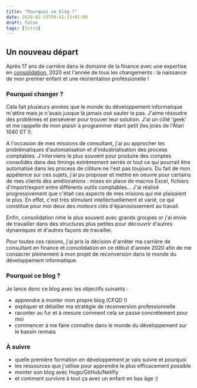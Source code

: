 ```yaml
---
title: "Pourquoi ce blog ?"
date: 2020-02-15T09:41:13+01:00
draft: false
tags: [Intro]
---
```

## Un nouveau départ
Après 17 ans de carrière dans le domaine de la finance avec une expertise en [consolidation](https://fr.wikipedia.org/wiki/Consolidation_comptable), 2020 est l'année de tous les changements : la naissance de mon premier enfant et une réorientation professionelle !


### Pourquoi changer ?
Cela fait plusieurs années que le monde du développement informatique m'attire mais je n'avais jusque là jamais osé sauter le pas. J'aime résoudre des problèmes et persévérer pour trouver leur solution. J'ai un côté 'geek' et me rappelle de mon plaisir à programmer étant petit (les joies de l'Atari 1040 ST !).

A l'occasion de mes missions de consultant, j'ai pu approcher les problématiques d'automatisation et d'industrialisation des process comptables. J'interviens le plus souvent pour produire des comptes consolidés dans des timings extrèmement serrés or tout ce qui pourrait être automatisé dans les process de clôture ne l'est pas toujours.  Du fait de mon appétence sur ces sujets, j'ai pu proposer et mettre en oeuvre pour certains de mes clients des améliorations : mises en place de macros Excel, fichiers d'import/export entre différents outils comptables... J'ai réalisé progressivement que c'était ces aspects de mes misions qui me plaisaient le plus. En effet, c'est très stimulant intellectuellement et varié, ce qui constitue pour moi deux des moteurs clés d'épanouissement au travail.

Enfin, consolidation rime le plus souvent avec grands groupes or j'ai envie de travailler dans des structures plus petites pour découvrir d'autres dynamiques et d'autres façons de travailler.

Pour toutes ces raisons, j'ai pris la décision d'arrêter ma carrière de consultant en finance et consolidation en ce début d'année 2020 afin de me consacrer pleinement à mon projet de reconversion dans le monde du développement informatique.

### Pourquoi ce blog ?
Je lance donc ce blog avec les objectifs suivants :
* apprendre à monter mon propre blog (CFQD !)
* expliquer et détailler ma stratégie de reconversion professionnelle
* raconter au fur et à mesure comment cela se passe concrètement pour moi
* commencer à me faire connaître dans le monde du développement sur le bassin rennais


### À suivre
* quelle première formation en développement je vais suivre et pourquoi
* les ressources que j'utilise pour apprendre le plus efficacement possible
* monter son blog avec Hugo/GitHub/Netifly
* et comment survivre à tout ça avec un enfant en bas âge :)

